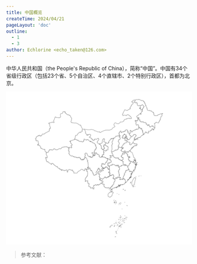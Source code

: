 ```yaml
---
title: 中国概览
createTime: 2024/04/21
pageLayout: 'doc'
outline:
  - 1
  - 3
author: Echlorine <echo_taken@126.com>
---
```


中华人民共和国（the People's Republic of China），简称“中国”。中国有34个省级行政区（包括23个省、5个自治区、4个直辖市、2个特别行政区），首都为北京。

![中国地图](./assets/China.svg)

> 参考文献：
> 